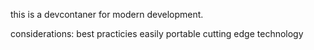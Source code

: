 this is a devcontaner for modern development.

considerations:
best practicies
easily portable
cutting edge technology
